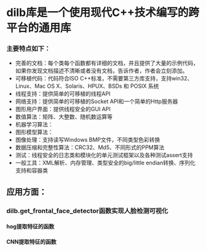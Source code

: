 # dilb库是一个使用现代C++技术编写的跨平台的通用库

### 主要特点如下：

- 完善的文档：每个类每个函数都有详细的文档，并且提供了大量的示例代码，如果你发现文档描述不清晰或者没有文档，告诉作者，作者会立刻添加。 
- 可移植代码：代码符合ISO C++标准，不需要第三方库支持，支持win32、Linux、Mac OS X、Solaris、HPUX、BSDs 和 POSIX 系统 
- 线程支持：提供简单的可移植的线程API 
- 网络支持：提供简单的可移植的Socket API和一个简单的Http服务器 
- 图形用户界面：提供线程安全的GUI API 
- 数值算法：矩阵、大整数、随机数运算等 
- 机器学习算法：
- 图形模型算法： 
- 图像处理：支持读写Windows BMP文件，不同类型色彩转换 
- 数据压缩和完整性算法：CRC32、Md5、不同形式的PPM算法 
- 测试：线程安全的日志类和模块化的单元测试框架以及各种测试assert支持
- 一般工具：XML解析、内存管理、类型安全的big/little endian转换、序列化支持和容器类





## 应用方面：

### dilb.get_frontal_face_detector函数实现人脸检测可视化

#### hog提取特征的函数

#### CNN提取特征的函数
